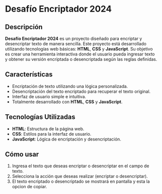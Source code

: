 # Desafío Encriptador 2024

## Descripción

**Desafío Encriptador 2024** es un proyecto diseñado para encriptar y desencriptar texto de manera sencilla. Este proyecto está desarrollado utilizando tecnologías web básicas: **HTML**, **CSS** y **JavaScript**. Su objetivo es crear una herramienta interactiva donde el usuario pueda ingresar texto y obtener su versión encriptada o desencriptada según las reglas definidas.

## Características

- Encriptación de texto utilizando una lógica personalizada.
- Desencriptación del texto encriptado para recuperar el texto original.
- Interfaz de usuario simple e intuitiva.
- Totalmente desarrollado con **HTML**, **CSS** y **JavaScript**.
  
## Tecnologías Utilizadas

- **HTML**: Estructura de la página web.
- **CSS**: Estilos para la interfaz de usuario.
- **JavaScript**: Lógica de encriptación y desencriptación.

## Cómo usar

1. Ingresa el texto que deseas encriptar o desencriptar en el campo de texto.
2. Selecciona la acción que deseas realizar (encriptar o desencriptar).
3. El texto encriptado o desencriptado se mostrará en pantalla y esta la opcion de copiar.
